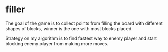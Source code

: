# filler

The goal of the game is to collect points from filling the board with different shapes of blocks, winner is the one with most blocks placed.

Strategy on my algorithm is to find fastest way to enemy player and start blocking enemy player from making more moves.
